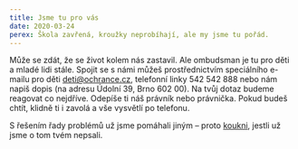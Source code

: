 ```yaml
---
title: Jsme tu pro vás
date: 2020-03-24
perex: Škola zavřená, kroužky neprobíhají, ale my jsme tu pořád.
---
```

Může se zdát, že se život kolem nás zastavil. Ale ombudsman je tu pro děti a mladé lidi stále. Spojit se s námi můžeš prostřednictvím speciálního e-mailu pro děti [deti@ochrance.cz](mailto:deti@ochrance.cz), telefonní linky 542 542 888 nebo nám napiš dopis (na adresu Údolní 39, Brno 602 00). Na tvůj dotaz budeme reagovat co nejdříve. Odepíše ti náš právník nebo právnička. Pokud budeš chtít, klidně ti i zavolá a vše vysvětlí po telefonu.

S řešením řady problémů už jsme pomáhali jiným – proto [koukni](https://deti.ochrance.cz/pripady/), jestli už jsme o tom tvém nepsali.
